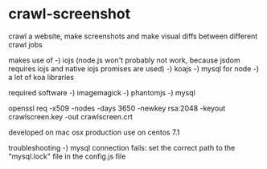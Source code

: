 # crawl-screenshot
crawl a website, make screenshots and make visual diffs between different crawl jobs 


makes use of
	-) iojs (node.js won't probably not work, because jsdom requires iojs and native iojs promises are used)
	-) koajs
	-) mysql for node
	-) a lot of koa libraries 
 


required software
	-) imagemagick
	-) phantomjs
	-) mysql

openssl req -x509 -nodes -days 3650 -newkey rsa:2048 -keyout crawlscreen.key -out crawlscreen.crt

developed on mac osx
production use on centos 7.1

troubleshooting
	-) mysql connection fails: set the correct path to the "mysql.lock" file in the config.js file
	
